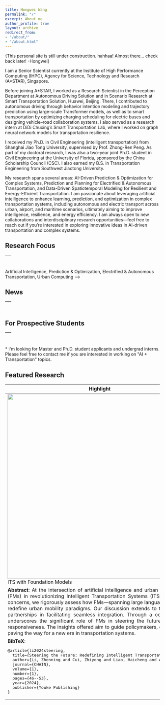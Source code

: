 ```yaml
---
title: Hongwei Wang
permalink: "/"
excerpt: About me
author_profile: true
layout: archive
redirect_from:
- "/about/"
- "/about.html"
---
```


{This personal site is still under construction. hahhaa! Almost there… check back later! -Hongwei}

I am a Senior Scientist currently at the Institute of High Performance Computing (IHPC), Agency for Science, Technology and Research (A*STAR), Singapore. 

Before joining A*STAR, I worked as a Research Scientist in the Perception Department at Autonomous Driving Solution and in Scenario Research at Smart Transportation Solution, Huawei, Beijing. There, I contributed to autonomous driving through behavior intention modeling and trajectory prediction using large-scale Transformer models, as well as to smart transportation by optimizing charging scheduling for electric buses and designing vehicle–road collaboration systems. I also served as a research intern at DiDi Chuxing’s Smart Transportation Lab, where I worked on graph neural network models for transportation resilience.

I received my Ph.D. in Civil Engineering (intelligent transportation) from Shanghai Jiao Tong University, supervised by Prof. Zhong-Ren Peng. As part of my doctoral research, I was also a two-year joint Ph.D. student in Civil Engineering at the University of Florida, sponsored by the China Scholarship Council (CSC). I also earned my B.S. in Transportation Engineering from Southwest Jiaotong University.

My research spans several areas: AI-Driven Prediction & Optimization for Complex Systems, Prediction and Planning for Electrified & Autonomous Transportation, and Data-Driven Spatiotemporal Modeling for Resilient and Energy-Efficient Transportation. I am passionate about leveraging artificial intelligence to enhance learning, prediction, and optimization in complex transportation systems, including autonomous and electric transport across urban, airport, and maritime scenarios, ultimately aiming to improve intelligence, resilience, and energy efficiency. I am always open to new collaborations and interdisciplinary research opportunities—feel free to reach out if you’re interested in exploring innovative ideas in AI-driven transportation and complex systems.

## Research Focus 
<table style="width:100%">
  <thead>
    <tr>
      <th width="100%">&nbsp;</th>
    </tr>
  </thead>
</table>

Artificial Intelligence, Prediction & Optimization, Electrified & Autonomous Transportation, Urban Computing -->


## News 
<table style="width:100%">
  <thead>
    <tr>
      <th width="100%">&nbsp;</th>
    </tr>
  </thead>
</table>


## For Prospective Students
<table style="width:100%">
  <thead>
    <tr>
      <th width="100%">&nbsp;</th>
    </tr>
  </thead>
</table>
* I'm looking for Master and Ph.D. student applicants and undergrad interns. Please feel free to contact me if you are interested in working on "AI + Transportation" topics.


## Featured Research

<table style="width:100%">
    <thead>
		<tr>
			<th width="25%">Highlight</th>
			<th width="13%">Authors</th>
			<th width="40%">Title</th>
			<th width="2%">Year</th>
			<th width="20%">Journal/Proceedings</th>
		</tr>
    </thead>
	<tbody>
		<tr id="li2024steering" class="entry">
			<td>
				<!-- <img src="../images/research/cui2020establishing.png" width="600" class="single_img"> -->
				<div class="polaroid">
				<img src="../images/research/li2024steering.png" width="600" class="research_img">
				<div class="container">
				ITS with Foundation Models
				</div>
				</div>
			</td>
			<td>Z Li#, <strong>Z Cui</strong>#, H Liao, J Ash, G Zhang, C Xu, Y Wang* </td>
			<td>
				Steering the Future: Redefining Intelligent Transportation Systems with Foundation Models<br>
						<p class="infolinks"> 
						[<a href="javascript:toggleInfo('li2024steering','abstract')">Abstract</a>]
						[<a href="javascript:toggleInfo('li2024steering','bibtex')">BibTeX</a>] 
						[<a href="https://ieeexplore.ieee.org/abstract/document/10595852">PDF</a>]
						<!-- [<a href="https://arxiv.org/pdf/2405.04909">arXiv</a>] -->
						<!-- [<a href="http://tps.uwstarlab.org/">Website</a>] -->
						<!-- [<a href="https://zhiyongcui.com/blog/2020/07/16/graph-markov-network.html">Post</a>] -->
						<!-- [<a href="https://github.com/zhiyongc/GraphMarkovNetwork">Code</a>] -->
						<!-- [<a href="https://github.com/zhiyongc/Graph_Convolutional_LSTM">code</a>] -->
					</p>
			</td>
			<td>2024</td>
			<td>CHAIN</td>
		</tr>
		<tr id="abs_li2024steering" class="abstract noshow">
			<td colspan="5"><div align="justify"> <b>Abstract</b>: At the intersection of artificial intelligence and urban development, this paper unveils the pivotal role of Foundation Models (FMs) in revolutionizing Intelligent Transportation Systems (ITS). Against the backdrop of escalating urbanization and environmental concerns, we rigorously assess how FMs—spanning large language models, vision-language models, large multimodal models, etc.—can redefine urban mobility paradigms. Our discussion extends to the potential of modular, scalable models and strategic public-private partnerships in facilitating seamless integration. Through a comprehensive literature review and theoretical framework, this paper underscores the significant role of FMs in steering the future of transportation towards unprecedented levels of intelligence and responsiveness. The insights offered aim to guide policymakers, engineers, and researchers in the ethical and effective adoption of FMs, paving the way for a new era in transportation systems.</div></td>
		</tr>
		<tr id="bib_li2024steering" class="bibtex noshow">
			<td colspan="5"><b>BibTeX</b>:
					<pre>@article{li2024steering,
  title={Steering the Future: Redefining Intelligent Transportation Systems with Foundation Models},
  author={Li, Zhenning and Cui, Zhiyong and Liao, Haicheng and Ash, John and Zhang, Guohui and Xu, Chengzhong and Wang, Yinhai},
  journal={CHAIN},
  volume={1},
  number={1},
  pages={46--53},
  year={2024},
  publisher={Youke Publishing}
}</pre>
			</td>
    	</tr>
		<!-- Item Finished -->
